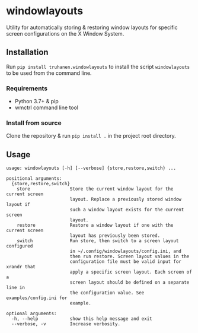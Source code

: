 [comment]: # (This README.md is autogenerated from templates/README.md with the
              script templates/generate.py)

# windowlayouts

Utility for automatically storing & restoring window layouts for specific screen
configurations on the X Window System.

## Installation

Run `pip install truhanen.windowlayouts` to install the script `windowlayouts`
to be used from the command line.

### Requirements

- Python 3.7+ & pip
- wmctrl command line tool

### Install from source

Clone the repository & run `pip install .` in the project root directory.

## Usage

```
usage: windowlayouts [-h] [--verbose] {store,restore,switch} ...

positional arguments:
  {store,restore,switch}
    store               Store the current window layout for the current screen
                        layout. Replace a previously stored window layout if
                        such a window layout exists for the current screen
                        layout.
    restore             Restore a window layout if one with the current screen
                        layout has previously been stored.
    switch              Run store, then switch to a screen layout configured
                        in ~/.config/windowlayouts/config.ini, and
                        then run restore. Screen layout values in the
                        configuration file must be valid input for xrandr that
                        apply a specific screen layout. Each screen of a
                        screen layout should be defined on a separate line in
                        the configuration value. See examples/config.ini for
                        example.

optional arguments:
  -h, --help            show this help message and exit
  --verbose, -v         Increase verbosity.
```
